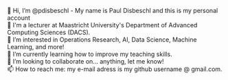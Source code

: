 👋 Hi, I’m @pdisbeschl - My name is Paul Disbeschl and this is my personal account <br>
💼 I'm a lecturer at Maastricht University's Department of Advanced Computing Sciences (DACS).<br>
👀 I’m interested in Operations Research, AI, Data Science, Machine Learning, and more!<br>
🌱 I’m currently learning how to improve my teaching skills.<br>
💞️ I’m looking to collaborate on... anything, let me know!<br>
📫 How to reach me: my e-mail adress is my github username @ gmail.com. 

<!---
pdisbeschl/pdisbeschl is a ✨ special ✨ repository because its `README.md` (this file) appears on your GitHub profile.
You can click the Preview link to take a look at your changes.
--->
